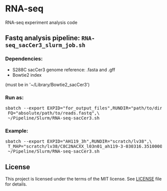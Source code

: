 # RNA-seq
RNA-seq experiment analysis code

## Fastq analysis pipeline: `RNA-seq_sacCer3_slurm_job.sh`

### Dependencies:

* S288C sacCer3 genome reference: .fasta and .gff
* Bowtie2 index

(must be in '~/Library/Bowtie2_sacCer3')

### Run as:
<pre>
sbatch --export EXPID="for_output_files",RUNDIR="path/to/dir",\
 FQ="absolute/path/to/reads.fastq",\
 ~/Pipeline/Slurm/RNA-seq-sacCer3.sh
</pre>

### Example:

<pre>
sbatch --export EXPID="AH119_3h",RUNDIR="scratch/lv38",\
 T_MAP="scratch/lv38/C8C2NACXX_l03n01_ah119-3-030316.3510000004e291.fastq" \
 ~/Pipeline/Slurm/RNA-seq-sacCer3.sh
</pre>

## License
This project is licensed under the terms of the MIT license. See [LICENSE](LICENSE) file for details.
